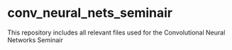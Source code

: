 # conv_neural_nets_seminair
This repository includes all relevant files used for the Convolutional Neural Networks Seminair
